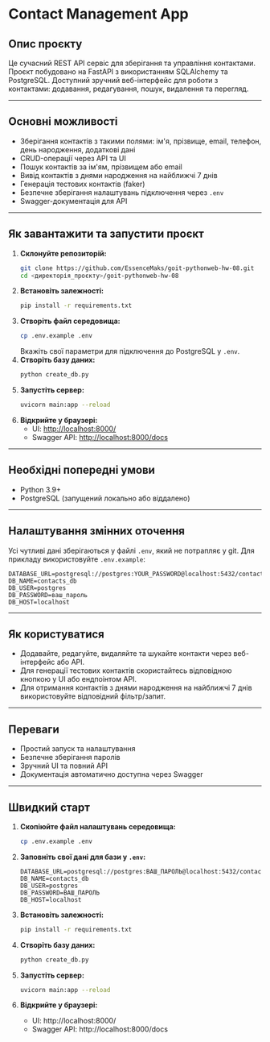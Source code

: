 # Contact Management App

## Опис проєкту

Це сучасний REST API сервіс для зберігання та управління контактами. Проєкт побудовано на FastAPI з використанням SQLAlchemy та PostgreSQL. Доступний зручний веб-інтерфейс для роботи з контактами: додавання, редагування, пошук, видалення та перегляд.

---

## Основні можливості
- Зберігання контактів з такими полями: ім'я, прізвище, email, телефон, день народження, додаткові дані
- CRUD-операції через API та UI
- Пошук контактів за ім'ям, прізвищем або email
- Вивід контактів з днями народження на найближчі 7 днів
- Генерація тестових контактів (faker)
- Безпечне зберігання налаштувань підключення через `.env`
- Swagger-документація для API

---

## Як завантажити та запустити проєкт

1. **Склонуйте репозиторій:**
   ```sh
   git clone https://github.com/EssenceMaks/goit-pythonweb-hw-08.git
   cd <директорія_проєкту>/goit-pythonweb-hw-08
   ```
2. **Встановіть залежності:**
   ```sh
   pip install -r requirements.txt
   ```
3. **Створіть файл середовища:**
   ```sh
   cp .env.example .env
   ```
   Вкажіть свої параметри для підключення до PostgreSQL у `.env`.
4. **Створіть базу даних:**
   ```sh
   python create_db.py
   ```
5. **Запустіть сервер:**
   ```sh
   uvicorn main:app --reload
   ```
6. **Відкрийте у браузері:**
   - UI: [http://localhost:8000/](http://localhost:8000/)
   - Swagger API: [http://localhost:8000/docs](http://localhost:8000/docs)

---

## Необхідні попередні умови
- Python 3.9+
- PostgreSQL (запущений локально або віддалено)

---

## Налаштування змінних оточення
Усі чутливі дані зберігаються у файлі `.env`, який не потрапляє у git. Для прикладу використовуйте `.env.example`:

```
DATABASE_URL=postgresql://postgres:YOUR_PASSWORD@localhost:5432/contacts_db
DB_NAME=contacts_db
DB_USER=postgres
DB_PASSWORD=ваш_пароль
DB_HOST=localhost
```

---

## Як користуватися
- Додавайте, редагуйте, видаляйте та шукайте контакти через веб-інтерфейс або API.
- Для генерації тестових контактів скористайтесь відповідною кнопкою у UI або ендпоінтом API.
- Для отримання контактів з днями народження на найближчі 7 днів використовуйте відповідний фільтр/запит.

---

## Переваги
- Простий запуск та налаштування
- Безпечне зберігання паролів
- Зручний UI та повний API
- Документація автоматично доступна через Swagger

---

## Швидкий старт

1. **Скопіюйте файл налаштувань середовища:**
   
   ```sh
   cp .env.example .env
   ```

2. **Заповніть свої дані для бази у `.env`:**
   
   ```env
   DATABASE_URL=postgresql://postgres:ВАШ_ПАРОЛЬ@localhost:5432/contacts_db
   DB_NAME=contacts_db
   DB_USER=postgres
   DB_PASSWORD=ВАШ_ПАРОЛЬ
   DB_HOST=localhost
   ```

3. **Встановіть залежності:**
   ```sh
   pip install -r requirements.txt
   ```

4. **Створіть базу даних:**
   ```sh
   python create_db.py
   ```

5. **Запустіть сервер:**
   ```sh
   uvicorn main:app --reload
   ```

6. **Відкрийте у браузері:**
   - UI: http://localhost:8000/
   - Swagger API: http://localhost:8000/docs
